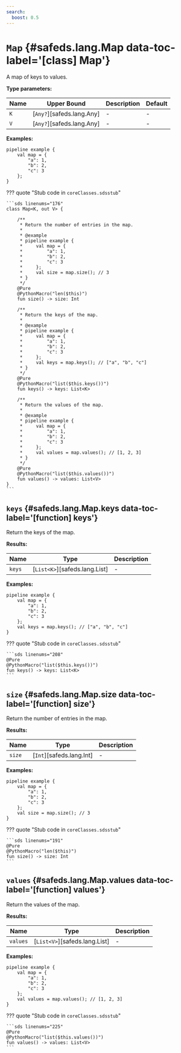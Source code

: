 ```yaml
---
search:
  boost: 0.5
---
```


[//]: # (DO NOT EDIT THIS FILE DIRECTLY. Instead, edit the corresponding stub file and execute `npm run docs:api`.)

# <code class="doc-symbol doc-symbol-class"></code> `Map` {#safeds.lang.Map data-toc-label='[class] Map'}

A map of keys to values.

**Type parameters:**

| Name | Upper Bound | Description | Default |
|------|-------------|-------------|---------|
| `K` | [`Any?`][safeds.lang.Any] | - | - |
| `V` | [`Any?`][safeds.lang.Any] | - | - |

**Examples:**

```sds
pipeline example {
    val map = {
        "a": 1,
        "b": 2,
        "c": 3
    };
}
```

??? quote "Stub code in `coreClasses.sdsstub`"

    ```sds linenums="176"
    class Map<K, out V> {

        /**
         * Return the number of entries in the map.
         *
         * @example
         * pipeline example {
         *     val map = {
         *         "a": 1,
         *         "b": 2,
         *         "c": 3
         *     };
         *     val size = map.size(); // 3
         * }
         */
        @Pure
        @PythonMacro("len($this)")
        fun size() -> size: Int

        /**
         * Return the keys of the map.
         *
         * @example
         * pipeline example {
         *     val map = {
         *         "a": 1,
         *         "b": 2,
         *         "c": 3
         *     };
         *     val keys = map.keys(); // ["a", "b", "c"]
         * }
         */
        @Pure
        @PythonMacro("list($this.keys())")
        fun keys() -> keys: List<K>

        /**
         * Return the values of the map.
         *
         * @example
         * pipeline example {
         *     val map = {
         *         "a": 1,
         *         "b": 2,
         *         "c": 3
         *     };
         *     val values = map.values(); // [1, 2, 3]
         * }
         */
        @Pure
        @PythonMacro("list($this.values())")
        fun values() -> values: List<V>
    }
    ```

## <code class="doc-symbol doc-symbol-function"></code> `keys` {#safeds.lang.Map.keys data-toc-label='[function] keys'}

Return the keys of the map.

**Results:**

| Name | Type | Description |
|------|------|-------------|
| `keys` | [`List<K>`][safeds.lang.List] | - |

**Examples:**

```sds hl_lines="7"
pipeline example {
    val map = {
        "a": 1,
        "b": 2,
        "c": 3
    };
    val keys = map.keys(); // ["a", "b", "c"]
}
```

??? quote "Stub code in `coreClasses.sdsstub`"

    ```sds linenums="208"
    @Pure
    @PythonMacro("list($this.keys())")
    fun keys() -> keys: List<K>
    ```

## <code class="doc-symbol doc-symbol-function"></code> `size` {#safeds.lang.Map.size data-toc-label='[function] size'}

Return the number of entries in the map.

**Results:**

| Name | Type | Description |
|------|------|-------------|
| `size` | [`Int`][safeds.lang.Int] | - |

**Examples:**

```sds hl_lines="7"
pipeline example {
    val map = {
        "a": 1,
        "b": 2,
        "c": 3
    };
    val size = map.size(); // 3
}
```

??? quote "Stub code in `coreClasses.sdsstub`"

    ```sds linenums="191"
    @Pure
    @PythonMacro("len($this)")
    fun size() -> size: Int
    ```

## <code class="doc-symbol doc-symbol-function"></code> `values` {#safeds.lang.Map.values data-toc-label='[function] values'}

Return the values of the map.

**Results:**

| Name | Type | Description |
|------|------|-------------|
| `values` | [`List<V>`][safeds.lang.List] | - |

**Examples:**

```sds hl_lines="7"
pipeline example {
    val map = {
        "a": 1,
        "b": 2,
        "c": 3
    };
    val values = map.values(); // [1, 2, 3]
}
```

??? quote "Stub code in `coreClasses.sdsstub`"

    ```sds linenums="225"
    @Pure
    @PythonMacro("list($this.values())")
    fun values() -> values: List<V>
    ```
